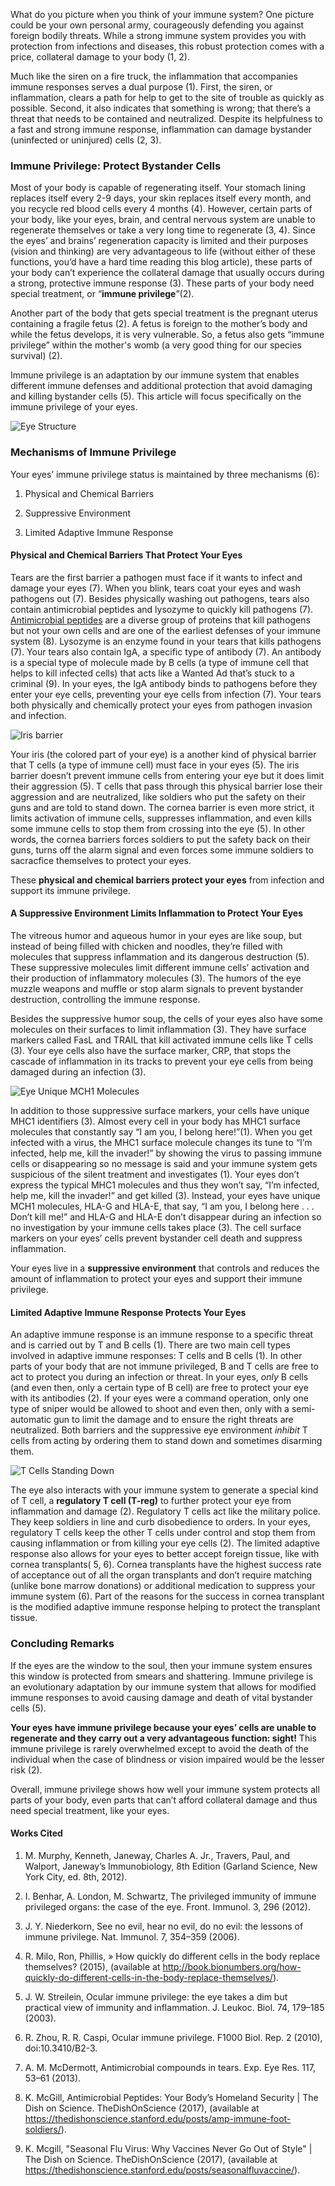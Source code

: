 ﻿What do you picture when you think of your immune system? One picture could be your own personal army, courageously defending you against foreign bodily threats. While a strong immune system provides you with protection from infections and diseases, this robust protection comes with a price, collateral damage to your body (1, 2). 

Much like the siren on a fire truck, the inflammation that accompanies immune responses serves a dual purpose (1). First, the siren, or inflammation, clears a path for help to get to the site of trouble as quickly as possible. Second, it also indicates that something is wrong; that there’s a threat that needs to be contained and neutralized. Despite its helpfulness to a fast and strong immune response, inflammation can damage bystander (uninfected or uninjured) cells (2, 3).

### Immune Privilege: Protect  Bystander Cells

Most of your body is capable of regenerating itself. Your stomach lining replaces itself every 2-9 days, your skin replaces itself every month, and you recycle red blood cells every 4 months (4). However, certain parts of your body, like your eyes, brain, and central nervous system are unable to regenerate themselves or take a very long time to regenerate (3, 4). Since the eyes’ and brains’ regeneration capacity is limited and their purposes (vision and thinking) are very advantageous to life (without either of these functions, you’d have a hard time reading this blog article), these parts of your body can’t experience the collateral damage that usually occurs during a strong, protective immune response (3). These parts of your body need special treatment, or “**immune privilege**”(2). 

Another part of the body that gets special treatment is the pregnant uterus containing a fragile fetus (2). A fetus is foreign to the mother’s body and while the fetus develops, it is very vulnerable.  So, a fetus also gets “immune privilege” within the mother's womb (a very good thing for our species survival) (2). 

Immune privilege is an adaptation by our immune system that enables different immune defenses and additional protection that avoid damaging and killing bystander cells (5). This article will focus specifically on the immune privilege of your eyes.
    
![Eye Structure ](./images/TDOS_EyePrivilege.002.png)

### Mechanisms of Immune Privilege
Your eyes’ immune privilege status is maintained by three mechanisms (6):

1. Physical and Chemical Barriers

2. Suppressive Environment

3. Limited Adaptive Immune Response

#### Physical and Chemical Barriers That Protect Your Eyes


Tears are the first barrier a pathogen must face if it wants to infect and damage your eyes (7). When you blink, tears coat your eyes and wash pathogens out (7). Besides physically washing out pathogens, tears also contain antimicrobial peptides and lysozyme to quickly kill pathogens (7). [Antimicrobial peptides](https://thedishonscience.stanford.edu/posts/amp-immune-foot-soldiers/) are a diverse group of proteins that kill pathogens but not your own cells and are one of the earliest defenses of your immune system (8). Lysozyme is an enzyme found in your tears that kills pathogens (7). Your tears also contain IgA, a specific type of antibody (7). An antibody is a special type of molecule made by B cells (a type of immune cell that helps to kill infected cells) that acts like a Wanted Ad that’s stuck to a criminal (9). In your eyes, the IgA antibody binds to pathogens before they enter your eye cells, preventing your eye cells from infection (7). Your tears both physically and chemically protect your eyes from pathogen invasion and infection.

![Iris barrier](./images/TDOS_EyePrivilege.003.png)

Your iris (the colored part of your eye) is a another kind of physical barrier that T cells (a type of immune cell) must face in your eyes (5). The iris barrier doesn’t prevent immune cells from entering your eye but it does limit their aggression (5). T cells that pass through this physical barrier lose their aggression and are neutralized, like soldiers who put the safety on their guns and are told to stand down. The cornea barrier is even more strict, it limits activation of immune cells, suppresses inflammation, and even kills some immune cells to stop them from crossing into the eye (5). In other words, the cornea barriers forces soldiers to put the safety back on their guns, turns off the alarm signal and even forces some immune soldiers to sacracfice themselves to protect your eyes.

These **physical and chemical barriers protect your eyes** from infection and support its immune privilege.

#### A Suppressive Environment Limits Inflammation to Protect Your Eyes

The vitreous humor and aqueous humor in your eyes are like soup, but instead of being filled with chicken and noodles, they’re filled with molecules that suppress inflammation and its dangerous destruction (5). These suppressive molecules limit different immune cells’ activation and their production of inflammatory molecules (3). The humors of the eye muzzle weapons and muffle or stop alarm signals to prevent bystander destruction, controlling the immune response.

Besides the suppressive humor soup, the cells of your eyes also have some molecules on their surfaces to limit inflammation (3). They have surface markers called FasL and TRAIL that kill activated immune cells like T cells (3). Your eye cells also have the surface marker, CRP, that stops the cascade of inflammation in its tracks to prevent your eye cells from being damaged during an infection (3). 

![Eye Unique MCH1 Molecules](./images/TDOS_EyePrivilege.004.png)

In addition to those suppressive surface markers, your cells have unique MHC1 identifiers (3). Almost every cell in your body has MHC1 surface molecules that constantly say “I am you, I belong here!”(1). When you get infected with a virus, the MHC1 surface molecule changes its tune to “I’m infected, help me, kill the invader!” by showing the virus to passing immune cells or disappearing so no message is said and your immune system gets suspicious of the silent treatment and investigates (1). Your eyes don’t express the typical MHC1 molecules and thus they won’t say, “I’m infected, help me, kill the invader!” and get killed (3). Instead, your eyes have unique MCH1 molecules, HLA-G and HLA-E, that say, “I am you, I belong here . . . Don’t kill me!” and HLA-G and HLA-E don’t disappear during an infection so no investigation by your immune cells takes place (3). The cell surface markers on your eyes’ cells prevent bystander cell death and suppress inflammation.

Your eyes live in a **suppressive environment** that controls and reduces the amount of inflammation to protect your eyes and support their immune privilege.

#### Limited Adaptive Immune Response Protects Your Eyes

An adaptive immune response is an immune response to a specific threat and is carried out by T and B cells (1). There are two main cell types involved in adaptive immune responses: T cells and B cells (1). In other parts of your body that are not immune privileged, B and T cells are free to act to protect you during an infection or threat. In your eyes, *only* B cells (and even then, only a certain type of B cell) are free to protect your eye with its antibodies (2). If your eyes were a command operation, only one type of sniper would be allowed to shoot and even then, only with a semi-automatic gun to limit the damage and to ensure the right threats are neutralized. Both barriers and the suppressive eye environment *inhibit* T cells from acting by ordering them to stand down and sometimes disarming them.

![T Cells Standing Down](./images/TDOS_EyePrivilege.005.png)

The eye also interacts with your immune system to generate a special kind of T cell, a **regulatory T cell (T-reg)** to further protect your eye from inflammation and damage (2). Regulatory T cells act like the military police. They keep soldiers in line and curb disobedience to orders. In your eyes, regulatory T cells keep the other T cells under control and stop them from causing inflammation or from killing your eye cells (2). The limited adaptive response also allows for your eyes to better accept foreign tissue, like with cornea transplants( 5, 6). Cornea transplants have the highest success rate of acceptance out of all the organ transplants and don’t require matching (unlike bone marrow donations) or additional medication to suppress your immune system (6). Part of the reasons for the success in cornea transplant is the modified adaptive immune response helping to protect the transplant tissue.


### Concluding Remarks

If the eyes are the window to the soul, then your immune system ensures this window is protected from smears and shattering. Immune privilege is an evolutionary adaptation by our immune system that allows for modified immune responses to avoid causing damage and death of vital bystander cells (5). 

**Your eyes have immune privilege because your eyes’ cells are unable to regenerate and they carry out a very advantageous function: sight!** This immune privilege is rarely overwhelmed except to avoid the death of the individual when the case of blindness or vision impaired would be the lesser risk (2). 

Overall, immune privilege shows how well your immune system protects all parts of your body, even parts that can’t afford collateral damage and thus need special treatment, like your eyes.

#### Works Cited

1. M. Murphy, Kenneth, Janeway, Charles A. Jr., Travers, Paul, and Walport, Janeway’s Immunobiology, 8th Edition (Garland Science, New York City, ed. 8th, 2012).

2. I. Benhar, A. London, M. Schwartz, The privileged immunity of immune privileged organs: the case of the eye. Front. Immunol.  3, 296 (2012).

3. J. Y. Niederkorn, See no evil, hear no evil, do no evil: the lessons of immune privilege. Nat. Immunol.  7, 354–359 (2006).

4. R. Milo, Ron, Phillis, » How quickly do different cells in the body replace themselves? (2015), (available at http://book.bionumbers.org/how-quickly-do-different-cells-in-the-body-replace-themselves/).

5. J. W. Streilein, Ocular immune privilege: the eye takes a dim but practical view of immunity and inflammation. J. Leukoc. Biol.  74, 179–185 (2003).

6. R. Zhou, R. R. Caspi, Ocular immune privilege. F1000 Biol. Rep.  2 (2010), doi:10.3410/B2-3.

7. A. M. McDermott, Antimicrobial compounds in tears. Exp. Eye Res.  117, 53–61 (2013).

8. K. McGill, Antimicrobial Peptides: Your Body’s Homeland Security | The Dish on Science. TheDishOnScience (2017), (available at https://thedishonscience.stanford.edu/posts/amp-immune-foot-soldiers/).

9. K. Mcgill, &quot;Seasonal Flu Virus: Why Vaccines Never Go Out of Style&quot; | The Dish on Science. TheDishOnScience (2017), (available at https://thedishonscience.stanford.edu/posts/seasonalfluvaccine/).


